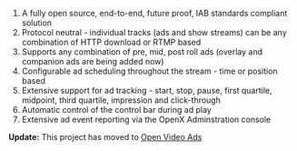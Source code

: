   1. A fully open source, end-to-end, future proof, IAB standards compliant solution
  1. Protocol neutral - individual tracks (ads and show streams) can be any combination of HTTP download or RTMP based
  1. Supports any combination of pre, mid, post roll ads (overlay and companion ads are being added now)
  1. Configurable ad scheduling throughout the stream - time or position based
  1. Extensive support for ad tracking - start, stop, pause, first quartile, midpoint, third quartile, impression and click-through
  1. Automatic control of the control bar during ad play
  1. Extensive ad event reporting via the OpenX Adminstration console

**Update:** This project has moved to [Open Video Ads](http://code.google.com/p/open-video-ads)